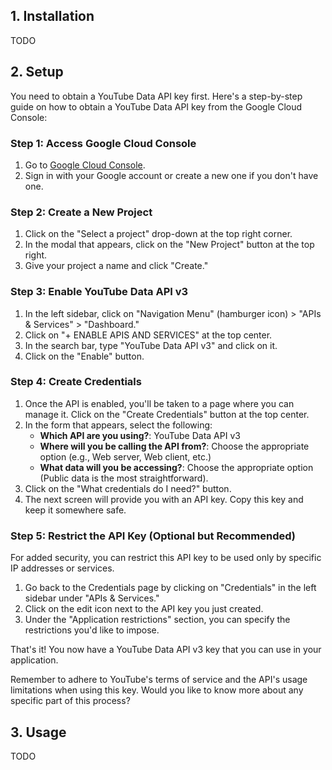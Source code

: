 ## 1. Installation 

TODO 

## 2. Setup 

You need to obtain a YouTube Data API key first. Here's a step-by-step guide on how to obtain a YouTube Data API key from the Google Cloud Console:

### Step 1: Access Google Cloud Console
1. Go to [Google Cloud Console](https://console.cloud.google.com/).
2. Sign in with your Google account or create a new one if you don't have one.

### Step 2: Create a New Project
1. Click on the "Select a project" drop-down at the top right corner.
2. In the modal that appears, click on the "New Project" button at the top right.
3. Give your project a name and click "Create."

### Step 3: Enable YouTube Data API v3
1. In the left sidebar, click on "Navigation Menu" (hamburger icon) > "APIs & Services" > "Dashboard."
2. Click on "+ ENABLE APIS AND SERVICES" at the top center.
3. In the search bar, type "YouTube Data API v3" and click on it.
4. Click on the "Enable" button.

### Step 4: Create Credentials
1. Once the API is enabled, you'll be taken to a page where you can manage it. Click on the "Create Credentials" button at the top center.
2. In the form that appears, select the following:
    - **Which API are you using?**: YouTube Data API v3
    - **Where will you be calling the API from?**: Choose the appropriate option (e.g., Web server, Web client, etc.)
    - **What data will you be accessing?**: Choose the appropriate option (Public data is the most straightforward).
3. Click on the "What credentials do I need?" button.
4. The next screen will provide you with an API key. Copy this key and keep it somewhere safe.

### Step 5: Restrict the API Key (Optional but Recommended)
For added security, you can restrict this API key to be used only by specific IP addresses or services.
1. Go back to the Credentials page by clicking on "Credentials" in the left sidebar under "APIs & Services."
2. Click on the edit icon next to the API key you just created.
3. Under the "Application restrictions" section, you can specify the restrictions you'd like to impose.

That's it! You now have a YouTube Data API v3 key that you can use in your application.

Remember to adhere to YouTube's terms of service and the API's usage limitations when using this key. Would you like to know more about any specific part of this process?

## 3. Usage

TODO 